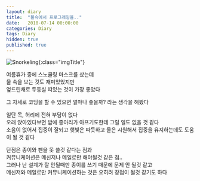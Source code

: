```yaml
---
layout: diary
title:  "물속에서 프로그래밍을.."
date:   2018-07-14 00:00:00
categories: Diary
tags: Diary
hidden: true
published: true
---
```


![Snorkeling](https://lh3.googleusercontent.com/JZ_TaNp37nvxAEeFjd70_zZjnviHLRFtK59A8WbUvK7Lq_J8Hs5WzacseCO_e1aFRJXnaoe_wxG5TPZqqDPNCnL6PA1ve_bzeexv5rMDREVoLmKMqAsjLqs2nArTDetvqlSTE5Ty84w7c69FJcqzpKS1VBbG_6khFApQ40EG4oHMF1RfCov0pbWtzurFcrPfq_MlFSgD3urX0ScBCMSLRGx6YE1DN1a9-le99uiiNgLV5hqTuq-Kehn0LupN2EiElO9rxKFzexyfXm7NZE7KcXoAKnBkgg7EjKlW_mKI9FmvEYyUfEYLYHTEYfkmWxLOuWWfSONECNqp838JGFaIB8oQDoGwhDNx38nJJsgwJ5v2IBpIs2mW3w2Fx7lgtxAOUVDaMlopf6Db2ntIINZzK_x-OX3XzdFOmP7W-RQGuII2RQqup9og_pWNUOXHR5kalstLf0_UgDTGGm7QZq9fGP79QQkdMX3PvSm-WZZPt1qL1fLGAW9gk4NPhfHyDkiVl0HbED2E3Rt2XEG3nGJyn6OANTaw9DOcEsuoSL2csoVIjy3CXWrgVcl9gJJ2kyBqgIGSlW6p8i8MFai3m6_YyYBEl_mH3kkgWhCprkCikPj98OHpvpF3x3EKUMd0ToaYmuINuZf9NOpn0Oum0SLpiCMNX3uXbyrv=w850-h637-no){:class="imgTitle"}  


여름휴가 중에 스노쿨링 마스크를 샀는데  
물 속을 보는 것도 재미있었지만  
엎드린채로 두둥실 떠있는 것이 가장 좋았다  

그 자세로 코딩을 할 수 있으면 얼마나 좋을까? 라는 생각을 해봤다  

<!--more-->

일단 목, 허리에 전혀 부담이 없다  
오래 앉아있다보면 밤에 종아리가 아프기도한데 그럴 일도 없을 것 같다  
소음이 없어서 집중이 잘되고 햇빛은 따듯하고 물은 시원해서 집중을 유지하는데도 도움이 될 것 같다  

단점은 종이와 펜을 못 쓸것 같다는 점과  
커뮤니케이션은 메신저나 메일로만 해야될것 같은 점..  
그러나 난 설계가 잘 안될때만 종이를 쓰기 때문에 문제 안 될것 같고  
메신저와 메일로만 커뮤니케이션하는 것은 오히려 장점이 될것 같기도 하다  




